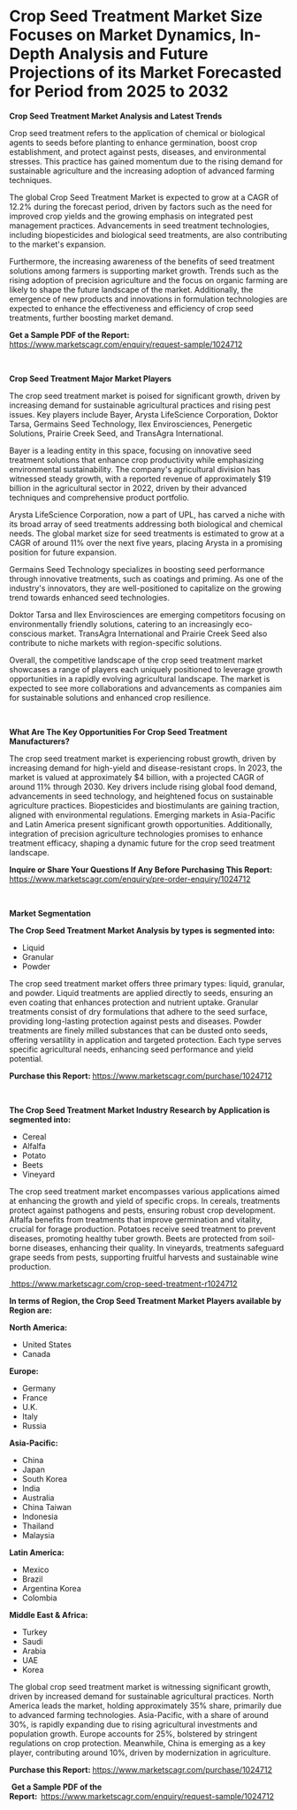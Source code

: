 <p><h1>Crop Seed Treatment Market Size Focuses on Market Dynamics, In-Depth Analysis and Future Projections of its Market Forecasted for Period from 2025 to 2032</h1></p><p><strong>Crop Seed Treatment Market Analysis and Latest Trends</strong></p>
<p><p>Crop seed treatment refers to the application of chemical or biological agents to seeds before planting to enhance germination, boost crop establishment, and protect against pests, diseases, and environmental stresses. This practice has gained momentum due to the rising demand for sustainable agriculture and the increasing adoption of advanced farming techniques. </p><p>The global Crop Seed Treatment Market is expected to grow at a CAGR of 12.2% during the forecast period, driven by factors such as the need for improved crop yields and the growing emphasis on integrated pest management practices. Advancements in seed treatment technologies, including biopesticides and biological seed treatments, are also contributing to the market's expansion.</p><p>Furthermore, the increasing awareness of the benefits of seed treatment solutions among farmers is supporting market growth. Trends such as the rising adoption of precision agriculture and the focus on organic farming are likely to shape the future landscape of the market. Additionally, the emergence of new products and innovations in formulation technologies are expected to enhance the effectiveness and efficiency of crop seed treatments, further boosting market demand.</p></p>
<p><strong>Get a Sample PDF of the Report:&nbsp;</strong> <a href="https://www.marketscagr.com/enquiry/request-sample/1024712?utm_campaign=1836&utm_medium=2&utm_source=Github&utm_content=ia&utm_term=18042025&utm_id=crop-seed-treatment">https://www.marketscagr.com/enquiry/request-sample/1024712</a></p>
<p>&nbsp;</p>
<p><strong>Crop Seed Treatment Major Market Players</strong></p>
<p><p>The crop seed treatment market is poised for significant growth, driven by increasing demand for sustainable agricultural practices and rising pest issues. Key players include Bayer, Arysta LifeScience Corporation, Doktor Tarsa, Germains Seed Technology, Ilex Envirosciences, Penergetic Solutions, Prairie Creek Seed, and TransAgra International.</p><p>Bayer is a leading entity in this space, focusing on innovative seed treatment solutions that enhance crop productivity while emphasizing environmental sustainability. The company's agricultural division has witnessed steady growth, with a reported revenue of approximately $19 billion in the agricultural sector in 2022, driven by their advanced techniques and comprehensive product portfolio.</p><p>Arysta LifeScience Corporation, now a part of UPL, has carved a niche with its broad array of seed treatments addressing both biological and chemical needs. The global market size for seed treatments is estimated to grow at a CAGR of around 11% over the next five years, placing Arysta in a promising position for future expansion.</p><p>Germains Seed Technology specializes in boosting seed performance through innovative treatments, such as coatings and priming. As one of the industry's innovators, they are well-positioned to capitalize on the growing trend towards enhanced seed technologies.</p><p>Doktor Tarsa and Ilex Envirosciences are emerging competitors focusing on environmentally friendly solutions, catering to an increasingly eco-conscious market. TransAgra International and Prairie Creek Seed also contribute to niche markets with region-specific solutions. </p><p>Overall, the competitive landscape of the crop seed treatment market showcases a range of players each uniquely positioned to leverage growth opportunities in a rapidly evolving agricultural landscape. The market is expected to see more collaborations and advancements as companies aim for sustainable solutions and enhanced crop resilience.</p></p>
<p>&nbsp;</p>
<p><strong>What Are The Key Opportunities For Crop Seed Treatment Manufacturers?</strong></p>
<p><p>The crop seed treatment market is experiencing robust growth, driven by increasing demand for high-yield and disease-resistant crops. In 2023, the market is valued at approximately $4 billion, with a projected CAGR of around 11% through 2030. Key drivers include rising global food demand, advancements in seed technology, and heightened focus on sustainable agriculture practices. Biopesticides and biostimulants are gaining traction, aligned with environmental regulations. Emerging markets in Asia-Pacific and Latin America present significant growth opportunities. Additionally, integration of precision agriculture technologies promises to enhance treatment efficacy, shaping a dynamic future for the crop seed treatment landscape.</p></p>
<p><strong>Inquire or Share Your Questions If Any Before Purchasing This Report:</strong> <a href="https://www.marketscagr.com/enquiry/pre-order-enquiry/1024712?utm_campaign=1836&utm_medium=2&utm_source=Github&utm_content=ia&utm_term=18042025&utm_id=crop-seed-treatment">https://www.marketscagr.com/enquiry/pre-order-enquiry/1024712</a></p>
<p>&nbsp;</p>
<p><strong>Market Segmentation</strong></p>
<p><strong>The Crop Seed Treatment Market Analysis by types is segmented into:</strong></p>
<p><ul><li>Liquid</li><li>Granular</li><li>Powder</li></ul></p>
<p><p>The crop seed treatment market offers three primary types: liquid, granular, and powder. Liquid treatments are applied directly to seeds, ensuring an even coating that enhances protection and nutrient uptake. Granular treatments consist of dry formulations that adhere to the seed surface, providing long-lasting protection against pests and diseases. Powder treatments are finely milled substances that can be dusted onto seeds, offering versatility in application and targeted protection. Each type serves specific agricultural needs, enhancing seed performance and yield potential.</p></p>
<p><strong>Purchase this Report:&nbsp;</strong><a href="https://www.marketscagr.com/purchase/1024712?utm_campaign=1836&utm_medium=2&utm_source=Github&utm_content=ia&utm_term=18042025&utm_id=crop-seed-treatment">https://www.marketscagr.com/purchase/1024712</a></p>
<p>&nbsp;</p>
<p><strong>The Crop Seed Treatment Market Industry Research by Application is segmented into:</strong></p>
<p><ul><li>Cereal</li><li>Alfalfa</li><li>Potato</li><li>Beets</li><li>Vineyard</li></ul></p>
<p><p>The crop seed treatment market encompasses various applications aimed at enhancing the growth and yield of specific crops. In cereals, treatments protect against pathogens and pests, ensuring robust crop development. Alfalfa benefits from treatments that improve germination and vitality, crucial for forage production. Potatoes receive seed treatment to prevent diseases, promoting healthy tuber growth. Beets are protected from soil-borne diseases, enhancing their quality. In vineyards, treatments safeguard grape seeds from pests, supporting fruitful harvests and sustainable wine production.</p></p>
<p><a href="https://www.marketscagr.com/crop-seed-treatment-r1024712?utm_campaign=1836&utm_medium=2&utm_source=Github&utm_content=ia&utm_term=18042025&utm_id=crop-seed-treatment">&nbsp;https://www.marketscagr.com/crop-seed-treatment-r1024712</a></p>
<p><strong>In terms of Region, the Crop Seed Treatment Market Players available by Region are:</strong></p>
<p>
    <p> <strong> North America: </strong>
        <ul>
            <li>United States</li>
            <li>Canada</li>
        </ul>
        </p> 
    <p> <strong> Europe: </strong>
        <ul>
            <li>Germany</li>
            <li>France</li>
            <li>U.K.</li>
            <li>Italy</li>
            <li>Russia</li>
        </ul>
        </p> 
    <p> <strong> Asia-Pacific: </strong>
        <ul>
            <li>China</li>
            <li>Japan</li>
            <li>South Korea</li>
            <li>India</li>
            <li>Australia</li>
            <li>China Taiwan</li>
            <li>Indonesia</li>
            <li>Thailand</li>
            <li>Malaysia</li>
        </ul>
        </p> 
    <p> <strong> Latin America: </strong>
        <ul>
            <li>Mexico</li>
            <li>Brazil</li>
            <li>Argentina Korea</li>
            <li>Colombia</li>
        </ul>
        </p> 
    <p> <strong> Middle East & Africa: </strong>
        <ul>
            <li>Turkey</li>
            <li>Saudi</li>
            <li>Arabia</li>
            <li>UAE</li>
            <li>Korea</li>
        </ul>
    </p>
    </p>
<p><p>The global crop seed treatment market is witnessing significant growth, driven by increased demand for sustainable agricultural practices. North America leads the market, holding approximately 35% share, primarily due to advanced farming technologies. Asia-Pacific, with a share of around 30%, is rapidly expanding due to rising agricultural investments and population growth. Europe accounts for 25%, bolstered by stringent regulations on crop protection. Meanwhile, China is emerging as a key player, contributing around 10%, driven by modernization in agriculture.</p></p>
<p><strong>Purchase this Report: </strong><a href="https://www.marketscagr.com/purchase/1024712?utm_campaign=1836&utm_medium=2&utm_source=Github&utm_content=ia&utm_term=18042025&utm_id=crop-seed-treatment">https://www.marketscagr.com/purchase/1024712</a></p>
<p>&nbsp;<strong>Get a Sample PDF of the Report:&nbsp;&nbsp;</strong><a href="https://www.marketscagr.com/enquiry/request-sample/1024712?utm_campaign=1836&utm_medium=2&utm_source=Github&utm_content=ia&utm_term=18042025&utm_id=crop-seed-treatment">https://www.marketscagr.com/enquiry/request-sample/1024712</a></p>
<p><strong></strong></p>
<p><p></p><p></p><p></p></p>